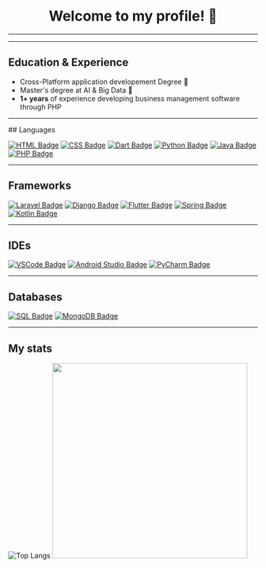 
<h1 align="center">Welcome to my profile! 👋</h1>
<hr class="solid">
<!-- <p align="center">Cross-Platform developer 📱 | Big Data & AI specialist 🤖  | Web-developer 🌐  -->
</p>
<hr class="solid">
<h2>Education & Experience</h2>

- Cross-Platform application developement Degree 📱
- Master's degree at AI & Big Data 🤖
- **1+ years** of experience developing business management software through PHP
  
<hr class="solid">
## Languages

[![HTML Badge](https://img.shields.io/badge/-HTML-E34F26?logo=html5&logoColor=fff&style=flat-square)](https://developer.mozilla.org/en-US/docs/Web/HTML)
[![CSS Badge](https://img.shields.io/badge/-CSS-1572B6?logo=css3&logoColor=fff&style=flat-square)](https://developer.mozilla.org/en-US/docs/Web/CSS)
[![Dart Badge](https://img.shields.io/badge/-Dart-0175C2?logo=dart&logoColor=fff&style=flat-square)](https://dart.dev/)
[![Python Badge](https://img.shields.io/badge/-Python-3776AB?logo=python&logoColor=fff&style=flat-square)](https://www.python.org/)
[![Java Badge](https://img.shields.io/badge/-Java-007396?logo=java&logoColor=fff&style=flat-square)](https://www.java.com/)
[![PHP Badge](https://img.shields.io/badge/-PHP-777BB4?logo=php&logoColor=fff&style=flat-square)](https://www.php.net/)

---

## Frameworks
[![Laravel Badge](https://img.shields.io/badge/-Laravel-FF2D20?logo=laravel&logoColor=white&style=flat-square)](https://laravel.com/)
[![Django Badge](https://img.shields.io/badge/-Django-092E20?logo=django&logoColor=white&style=flat-square)](https://www.djangoproject.com/)
[![Flutter Badge](https://img.shields.io/badge/-Flutter-02569B?logo=flutter&logoColor=white&style=flat-square)](https://flutter.dev/)
[![Spring Badge](https://img.shields.io/badge/-Spring-6DB33F?logo=spring&logoColor=white&style=flat-square)](https://spring.io/)
[![Kotlin Badge](https://img.shields.io/badge/-Kotlin-0095D5?logo=kotlin&logoColor=fff&style=flat-square)](https://kotlinlang.org/)

---

## IDEs

[![VSCode Badge](https://img.shields.io/badge/-VS%20Code-007ACC?logo=visual-studio-code&logoColor=white&style=flat-square)](https://code.visualstudio.com/)
[![Android Studio Badge](https://img.shields.io/badge/-Android%20Studio-3DDC84?logo=android-studio&logoColor=white&style=flat-square)](https://developer.android.com/studio)
[![PyCharm Badge](https://img.shields.io/badge/-PyCharm-000000?logo=pycharm&logoColor=white&style=flat-square)](https://www.jetbrains.com/pycharm/)

---

## Databases

[![SQL Badge](https://img.shields.io/badge/-SQL-336791?style=flat-square&logo=postgresql&logoColor=white)](https://www.postgresql.org/)
[![MongoDB Badge](https://img.shields.io/badge/-MongoDB-47A248?logo=mongodb&logoColor=fff&style=flat-square)](https://www.mongodb.com/)

---
<h2>My stats</h2>

![Top Langs](https://github-readme-stats.vercel.app/api/top-langs/?username=SJRobayo&layout=compact&theme=tokyonight)
<img src="https://github-readme-stats.vercel.app/api?username=SJRobayo&show_icons=true&hide_title=true&theme=tokyonight" width="394">
